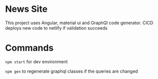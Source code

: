# News Site

This project uses Angular, material ui and GraphQl code generator. CICD deploys new code to netlify if validation succeeds

# Commands

`npm start` for dev environment

`npm gen` to regenerate graphql classes if the queries are changed
